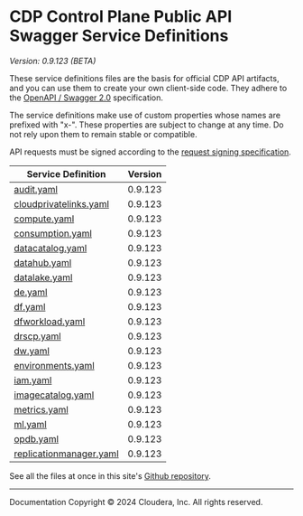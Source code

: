 # CDP Control Plane Public API Swagger Service Definitions

*Version: 0.9.123 (BETA)*

These service definitions files are the basis for official CDP API artifacts,
and you can use them to create your own client-side code. They adhere to the
[OpenAPI / Swagger 2.0](https://swagger.io/specification/v2/) specification.

The service definitions make use of custom properties whose names are prefixed
with "x-". These properties are subject to change at any time. Do not rely upon
them to remain stable or compatible.

API requests must be signed according to the
[request signing specification](request_signing.md).

| Service Definition | Version |
| --- | --- |
| [audit.yaml](./audit.yaml) | 0.9.123 |
| [cloudprivatelinks.yaml](./cloudprivatelinks.yaml) | 0.9.123 |
| [compute.yaml](./compute.yaml) | 0.9.123 |
| [consumption.yaml](./consumption.yaml) | 0.9.123 |
| [datacatalog.yaml](./datacatalog.yaml) | 0.9.123 |
| [datahub.yaml](./datahub.yaml) | 0.9.123 |
| [datalake.yaml](./datalake.yaml) | 0.9.123 |
| [de.yaml](./de.yaml) | 0.9.123 |
| [df.yaml](./df.yaml) | 0.9.123 |
| [dfworkload.yaml](./dfworkload.yaml) | 0.9.123 |
| [drscp.yaml](./drscp.yaml) | 0.9.123 |
| [dw.yaml](./dw.yaml) | 0.9.123 |
| [environments.yaml](./environments.yaml) | 0.9.123 |
| [iam.yaml](./iam.yaml) | 0.9.123 |
| [imagecatalog.yaml](./imagecatalog.yaml) | 0.9.123 |
| [metrics.yaml](./metrics.yaml) | 0.9.123 |
| [ml.yaml](./ml.yaml) | 0.9.123 |
| [opdb.yaml](./opdb.yaml) | 0.9.123 |
| [replicationmanager.yaml](./replicationmanager.yaml) | 0.9.123 |

See all the files at once in this site's
[Github repository](https://github.com/cloudera/cdp-dev-docs/tree/master/api-docs/swagger).

----

Documentation Copyright © 2024 Cloudera, Inc. All rights reserved.

